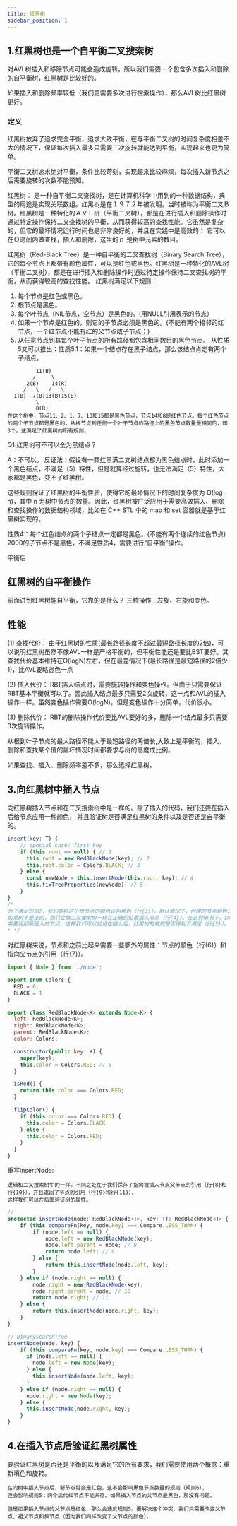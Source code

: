 ```yaml
---
title: 红黑树
sidebar_position: 1
---
```


##  1.红黑树也是一个自平衡二叉搜索树
对AVL树插入和移除节点可能会造成旋转，所以我们需要一个包含多次插入和删除的自平衡树，红黑树是比较好的。

如果插入和删除频率较低（我们更需要多次进行搜索操作），那么AVL树比红黑树更好。

### 定义
红黑树放弃了追求完全平衡，追求大致平衡，在与平衡二叉树的时间复杂度相差不大的情况下，保证每次插入最多只需要三次旋转就能达到平衡，实现起来也更为简单。

平衡二叉树追求绝对平衡，条件比较苛刻，实现起来比较麻烦，每次插入新节点之后需要旋转的次数不能预知。

红黑树：
是一种自平衡二叉查找树，是在计算机科学中用到的一种数据结构，典型的用途是实现关联数组。红黑树是在１９７２年被发明，当时被称为平衡二叉Ｂ树。红黑树是一种特化的ＡＶＬ树（平衡二叉树），都是在进行插入和删除操作时通过特定操作保持二叉查找树的平衡，从而获得较高的查找性能。它虽然是复杂的，但它的最坏情况运行时间也是非常良好的，并且在实践中是高效的： 它可以在Ｏ时间内做查找，插入和删除，这里的ｎ 是树中元素的数目。

红黑树（Red-Black Tree）是一种自平衡的二叉查找树（Binary Search Tree），它的每个节点上都带有颜色属性，可以是红色或黑色。红黑树是一种特化的AVL树（平衡二叉树），都是在进行插入和删除操作时通过特定操作保持二叉查找树的平衡，从而获得较高的查找性能。 
红黑树满足以下规则：
1. 每个节点是红色或黑色。
2. 根节点是黑色。
3. 每个叶节点（NIL节点，空节点）是黑色的。(用NULL引用表示的节点）
4. 如果一个节点是红色的，则它的子节点必须是黑色的。(不能有两个相邻的红节点，一个红节点不能有红的父节点或子节点；)
5. 从任意节点到其每个叶子节点的所有路径都包含相同数目的黑色节点。
从性质5又可以推出：性质5.1：如果一个结点存在黑子结点，那么该结点肯定有两个子结点。
```
         11(B)
        /     \
      2(B)    14(R)
     /   \   /   \
  1(B)  7(B)13(B)15(B)
         \
         8(R)
在这个树中，节点11、2、1、7、13和15都是黑色节点，节点14和8是红色节点。每个红色节点的两个子节点都是黑色的，从根节点到任何一个叶子节点的路径上的黑色节点数量是相同的，即3个。这满足了红黑树的所有规则。

```

Q1.红黑树可不可以全为黑结点？
 
A：不可以。
反证法：假设有一颗红黑满二叉树结点都为黑色结点时，此时添加一个黑色结点，不满足（5）特性，但是就算经过旋转，也无法满足（5）特性，大家都是黑色，变不了红黑树。

这些规则保证了红黑树的平衡性质，使得它的最坏情况下的时间复杂度为 O(log n)，其中 n 为树中节点的数量。因此，红黑树被广泛应用于需要高效插入、删除和查找操作的数据结构领域，比如在 C++ STL 中的 map 和 set 容器就是基于红黑树实现的。

性质4：每个红色结点的两个子结点一定都是黑色。(不能有两个连续的红色节点)
2000的子节点不是黑色，不满足性质4，需要进行“自平衡”操作。
<!-- ![](../../assets/img-algorithm/红黑1.png) -->

平衡后
<!-- ![](../../assets/img-algorithm/红黑2.png) -->

## 红黑树的自平衡操作
前面讲到红黑树能自平衡，它靠的是什么？
三种操作：左旋、右旋和变色。

## 性能
(1) 查找代价：
由于红黑树的性质(最长路径长度不超过最短路径长度的2倍)，可以说明红黑树虽然不像AVL一样是严格平衡的，但平衡性能还是要比BST要好。其查找代价基本维持在O(logN)左右，但在最差情况下(最长路径是最短路径的2倍少1)，比AVL要略逊色一点

(2) 插入代价：
RBT插入结点时，需要旋转操作和变色操作。但由于只需要保证RBT基本平衡就可以了。因此插入结点最多只需要2次旋转，这一点和AVL的插入操作一样。虽然变色操作需要O(logN)，但是变色操作十分简单，代价很小。

(3) 删除代价：
RBT的删除操作代价要比AVL要好的多，删除一个结点最多只需要3次旋转操作。

从根到叶子节点的最大路径不能大于最短路径的两倍长,大致上是平衡的，插入、删除和查找某个值的最坏情况时间都要求与树的高度成比例。

如果查找、插入、删除频率差不多，那么选择红黑树。


##  3.向红黑树中插入节点
向红黑树插入节点和在二叉搜索树中是一样的。除了插入的代码，我们还要在插入后给节点应用一种颜色，
并且验证树是否满足红黑树的条件以及是否还是自平衡的。
```js
insert(key: T) { 
    // special case: first key
    if (this.root == null) { // 1
      this.root = new RedBlackNode(key); // 2
      this.root.color = Colors.BLACK; // 3
    } else {
      const newNode = this.insertNode(this.root, key); // 4
      this.fixTreeProperties(newNode); // 5
    }
}
/*
为了满足规则2，我们要将这个根节点的颜色设为黑色（行{3}）。默认情况下，创建的节点颜色是红色（行{6}）。
如果树不是空的，我们会像二叉搜索树一样在正确的位置插入节点（行{4}）。在这种情况下，insertNode方法
需要返回新插入的节点，这样我们可以验证在插入后，红黑树的规则是否得到了满足（行{5}）。
* */
```

对红黑树来说，节点和之前比起来需要一些额外的属性：节点的颜色（行{6}）和指向父节点的引用（行{7}）。
```js
import { Node } from './node';

export enum Colors {
  RED = 0,
  BLACK = 1
}

export class RedBlackNode<K> extends Node<K> {
  left: RedBlackNode<K>;
  right: RedBlackNode<K>;
  parent: RedBlackNode<K>;
  color: Colors;

  constructor(public key: K) {
    super(key);
    this.color = Colors.RED; // 6
  }

  isRed() {
    return this.color === Colors.RED;
  }

  flipColor() {
    if (this.color === Colors.RED) {
      this.color = Colors.BLACK;
    } else {
      this.color = Colors.RED;
    }
  }
}
```

重写insertNode:
```
逻辑和二叉搜索树中的一样。不同之处在于我们保存了指向被插入节点父节点的引用（行{8}和行{10}），并且返回了节点的引用（行{9}和行{11}），
这样我们可以在后面验证树的属性。
```

```js
// 
protected insertNode(node: RedBlackNode<T>, key: T): RedBlackNode<T> {
    if (this.compareFn(key, node.key) === Compare.LESS_THAN) {
        if (node.left == null) {
            node.left = new RedBlackNode(key);
            node.left.parent = node; // 8
            return node.left; // 9
        } else {
            return this.insertNode(node.left, key);
        }
    } else if (node.right == null) {
        node.right = new RedBlackNode(key);
        node.right.parent = node; // 10
        return node.right; // 11
    } else {
        return this.insertNode(node.right, key);
    }
}

// BinarySearchTree
insertNode(node, key) {
    if (this.compareFn(key, node.key) === Compare.LESS_THAN) {
      if (node.left == null) {
        node.left = new Node(key);
      } else {
        this.insertNode(node.left, key);
      }
    } else if (node.right == null) {
      node.right = new Node(key);
    } else {
      this.insertNode(node.right, key);
    }
}
```

##  4.在插入节点后验证红黑树属性
要验证红黑树是否还是平衡的以及满足它的所有要求，我们需要使用两个概念：重新填色和旋转。
```
在向树中插入节点后，新节点将会是红色。这不会影响黑色节点数量的规则（规则6），
但会影响规则5：两个后代红节点不能共存。如果插入节点的父节点是黑色，那没有问题。

但是如果插入节点的父节点是红色，那么会违反规则5。要解决这个冲突，我们只需要改变父节点、祖父节点和叔节点（因为我们同样改变了父节点的颜色）。
```
